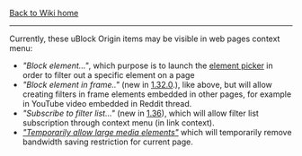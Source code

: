 [Back to Wiki home](./)

***

Currently, these uBlock Origin items may be visible in web pages context menu:
- _"Block element..."_, which purpose is to launch the [element picker](./Element-picker) in order to filter out a specific element on a page
- _"Block element in frame.."_ (new in [1.32.0](https://github.com/gorhill/uBlock/commit/db7f54dbf6c39cf2e6f35359248bf9f408e2d134).), like above, but will allow creating filters in frame elements embedded in other pages, for example in YouTube video embedded in Reddit thread.
- _"Subscribe to filter list..."_ (new in [1.36](https://github.com/gorhill/uBlock/commit/001094580c0bd31ee007a301792f3e73c0ad48ab)), which will allow filter list subscription through context menu (in link context).
- [_"Temporarily allow large media elements"_](./Per-site-switches#no-large-media-elements) which will temporarily remove bandwidth saving restriction for current page.